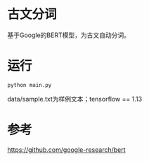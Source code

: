# 古文分词
基于Google的BERT模型，为古文自动分词。
# 运行
```
python main.py 
```
data/sample.txt为样例文本；tensorflow == 1.13
# 参考
https://github.com/google-research/bert

